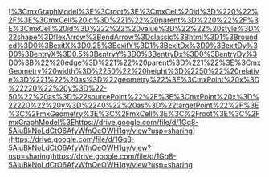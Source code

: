 [[%3CmxGraphModel%3E%3Croot%3E%3CmxCell%20id%3D%220%22%2F%3E%3CmxCell%20id%3D%221%22%20parent%3D%220%22%2F%3E%3CmxCell%20id%3D%222%22%20value%3D%22%22%20style%3D%22shape%3DflexArrow%3BendArrow%3Dclassic%3Bhtml%3D1%3Brounded%3D0%3BexitX%3D0.25%3BexitY%3D1%3BexitDx%3D0%3BexitDy%3D0%3BentryX%3D0.5%3BentryY%3D0%3BentryDx%3D0%3BentryDy%3D0%3B%22%20edge%3D%221%22%20parent%3D%221%22%3E%3CmxGeometry%20width%3D%2250%22%20height%3D%2250%22%20relative%3D%221%22%20as%3D%22geometry%22%3E%3CmxPoint%20x%3D%22220%22%20y%3D%22-50%22%20as%3D%22sourcePoint%22%2F%3E%3CmxPoint%20x%3D%22220%22%20y%3D%2240%22%20as%3D%22targetPoint%22%2F%3E%3C%2FmxGeometry%3E%3C%2FmxCell%3E%3C%2Froot%3E%3C%2FmxGraphModel%3E](https://drive.google.com/file/d/1Gq8-5AiuBkNoLdCtO6AfyWfnQeOWH1qy/view?usp=sharing)https://drive.google.com/file/d/1Gq8-5AiuBkNoLdCtO6AfyWfnQeOWH1qy/view?usp=sharing](https://drive.google.com/file/d/1Gq8-5AiuBkNoLdCtO6AfyWfnQeOWH1qy/view?usp=sharing)https://drive.google.com/file/d/1Gq8-5AiuBkNoLdCtO6AfyWfnQeOWH1qy/view?usp=sharing
